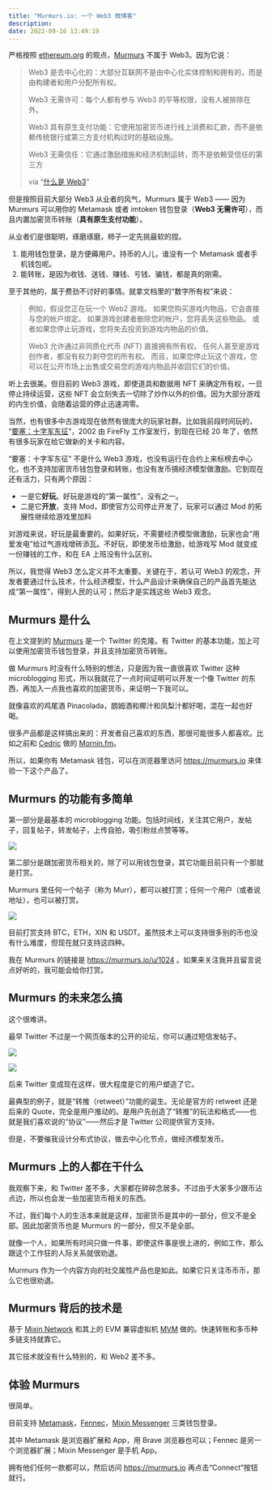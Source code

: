 ```yaml
---
title: "Murmurs.io: 一个 Web3 微博客"
description: 
date: 2022-09-16 13:49:19
---
```


严格按照 [ethereum.org](https://ethereum.org/zh/web3/) 的观点，[Murmurs](https://murmurs.io) 不属于 Web3。因为它说：

> Web3 是去中心化的：大部分互联网不是由中心化实体控制和拥有的，而是由构建者和用户分配所有权。
> 
> Web3 无需许可：每个人都有参与 Web3 的平等权限，没有人被排除在外。
> 
> Web3 具有原生支付功能：它使用加密货币进行线上消费和汇款，而不是依赖传统银行或第三方支付机构过时的基础设施。
> 
> Web3 无需信任：它通过激励措施和经济机制运转，而不是依赖受信任的第三方
> 
> via “[什么是 Web3](https://ethereum.org/zh/web3/#why-is-web3-important)”

但是按照目前大部分 Web3 从业者的风气，Murmurs 属于 Web3 —— 因为 Murmurs 可以用你的 Metamask 或者 imtoken 钱包登录（**Web3 无需许可**），而且内置加密货币转账（**具有原生支付功能**）。

从业者们是很聪明，琢磨琢磨，柿子一定先挑最软的捏。

1. 能用钱包登录，是方便薅用户。持币的人儿，谁没有一个 Metamask 或者手机钱包呢。
2. 能转账，是因为收钱、送钱、赚钱、亏钱、骗钱，都是真的刚需。

至于其他的，属于费劲不讨好的事情。就拿文档里的“数字所有权”来说：

> 例如，假设您正在玩一个 Web2 游戏。 如果您购买游戏内物品，它会直接与您的帐户绑定。 如果游戏创建者删除您的帐户，您将丢失这些物品。 或者如果您停止玩游戏，您将失去投资到游戏内物品的价值。
>
> Web3 允许通过非同质化代币 (NFT) 直接拥有所有权。 任何人甚至是游戏创作者，都没有权力剥夺您的所有权。 而且，如果您停止玩这个游戏，您可以在公开市场上出售或交易您的游戏内物品并收回它们的价值。

听上去很美。但目前的 Web3 游戏，即使道具和数据用 NFT 来确定所有权，一旦停止持续运营，这些 NFT 会立刻失去一切除了炒作以外的价值。因为大部分游戏的内生价值，会随着运营的停止迅速凋零。

当然，也有很多中古游戏现在依然有很庞大的玩家社群。比如我前段时间玩的， “[要塞：十字军东征](https://store.steampowered.com/app/40970/Stronghold_Crusader_HD/?l=schinese)”，2002 由 FireFly 工作室发行，到现在已经 20 年了，依然有很多玩家在给它做新的关卡和内容。

“要塞：十字军东征” 不是什么 Web3 游戏，也没有运行在合约上来标榜去中心化，也不支持加密货币钱包登录和转账，也没有发币搞经济模型做激励。它到现在还有活力，只有两个原因：

- 一是它**好玩**。好玩是游戏的“第一属性”，没有之一。
- 二是它**开放**，支持 Mod，即使官方公司停止开发了，玩家可以通过 Mod 的拓展性继续给游戏里加料

对游戏来说，好玩是最重要的。如果好玩，不需要经济模型做激励，玩家也会“用爱发电”给过气游戏增砖添瓦。不好玩，即使发币给激励，给游戏写 Mod 就变成一份赚钱的工作，和在 EA 上班没有什么区别。

所以，我觉得 Web3 怎么定义并不太重要。关键在于，若认可 Web3 的观念，开发者要通过什么技术，什么经济模型，什么产品设计来确保自己的产品首先能达成“第一属性”，得到人民的认可；然后才是实践这些 Web3 观念。

## Murmurs 是什么

在上文提到的 [Murmurs](https://murmurs.io) 是一个 Twitter 的克隆。有 Twitter 的基本功能，加上可以使用加密货币钱包登录，并且支持加密货币转账。

做 Murmurs 时没有什么特别的想法，只是因为我一直很喜欢 Twitter 这种 microblogging 形式，所以我就花了一点时间证明可以开发一个像 Twitter 的东西，再加入一点我也喜欢的加密货币，来证明一下我可以。

就像喜欢的鸡尾酒 Pinacolada，朗姆酒和椰汁和凤梨汁都好喝，混在一起也好喝。

很多产品都是这样搞出来的：开发者自己喜欢的东西，那很可能很多人都喜欢。比如之前和 [Cedric](https://github.com/cedricfung) 做的 [Mornin.fm](https://gitpress.io/@lyric/the-story-behind-mornin-zh)。

所以，如果你有 Metamask 钱包，可以在浏览器里访问 https://murmurs.io 来体验一下这个产品了。

## Murmurs 的功能有多简单

第一部分是最基本的 microblogging 功能。包括时间线，关注其它用户，发帖子，回复帖子，转发帖子，上传自拍，吸引粉丝点赞等等。

![](/murmurs-io-a-web3-minus-microblogging-service/murmurs-1.jpg)

第二部分是跟加密货币相关的，除了可以用钱包登录，其它功能目前只有一个那就是打赏。

Murmurs 里任何一个帖子（称为 Murr），都可以被打赏；任何一个用户（或者说地址），也可以被打赏。

![](/murmurs-io-a-web3-minus-microblogging-service/murmurs-2.jpg)

目前打赏支持 BTC，ETH，XIN 和 USDT。虽然技术上可以支持很多别的币也没有什么难度，但现在就只支持这四种。

我在 Murmurs 的链接是 https://murmurs.io/u/1024 。如果来关注我并且留言说点好听的，我可能会给你打赏。

## Murmurs 的未来怎么搞

这个很难讲。

最早 Twitter 不过是一个网页版本的公开的论坛，你可以通过短信发帖子。

![](/murmurs-io-a-web3-minus-microblogging-service/twitter-1.png)

![](/murmurs-io-a-web3-minus-microblogging-service/twitter-2.png)

后来 Twitter 变成现在这样，很大程度是它的用户塑造了它。

最典型的例子，就是“转推（retweet）”功能的诞生。无论是官方的 retweet 还是 后来的 Quote，完全是用户推动的。是用户先创造了“转推”的玩法和格式——也就是我们喜欢说的“协议”——然后才是 Twitter 公司提供官方支持。

但是，不要催我设计分布式协议，做去中心化节点，做经济模型发币。

## Murmurs 上的人都在干什么

我观察下来，和 Twitter 差不多，大家都在碎碎念居多。不过由于大家多少跟币沾点边，所以也会发一些加密货币相关的东西。

不过，我们每个人的生活本来就是这样，加密货币是其中的一部分，但又不是全部。因此加密货币也是 Murmurs 的一部分，但又不是全部。

就像一个人，如果所有时间只做一件事，即使这件事是很上进的，例如工作，那么跟这个工作狂的人际关系就很劝退。

Murmurs 作为一个内容方向的社交属性产品也是如此。如果它只关注币币币，那么它也很劝退。

## Murmurs 背后的技术是

基于 [Mixin Network](https://mixin.network) 和其上的 EVM 兼容虚拟机 [MVM](https://mvm.dev) 做的。快速转账和多币种多链支持就靠它。

其它技术就没有什么特别的，和 Web2 差不多。

## 体验 Murmurs 

很简单。

目前支持 [Metamask](https://metamask.io)，[Fennec](https://pando.im/wallet)，[Mixin Messenger](https://mixin.network/messenger) 三类钱包登录。

其中 Metamask 是浏览器扩展和 App，用 Brave 浏览器也可以；Fennec 是另一个浏览器扩展；Mixin Messenger 是手机 App。

拥有他们任何一款都可以，然后访问 https://murmurs.io 再点击“Connect”按钮就行。


